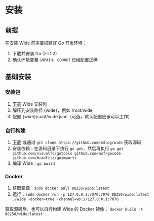 # 安装

## 前提

在安装 Wide 前需要搭建好 Go 开发环境：

1. 下载并安装 Go (>=1.2)
2. 确认环境变量 `GOPATH`，`GOROOT` 已经配置正确

## 基础安装

### 安装包

1. [下载](http://pan.baidu.com/s/1dD3XwOT) Wide 安装包
2. 解压到安装路径 {wide}，例如 /root/wide
3. 配置 {wide}/conf/wide.json（可选，默认配置应该可以工作）

### 自行构建

1. [下载](https://github.com/b3log/wide/archive/master.zip) 或通过 `git clone https://github.com/b3log/wide` 获取源码
2. 安装依赖：在源码目录下执行 `go get`，然后再执行 `go get github.com/visualfc/gotools github.com/nsf/gocode github.com/bradfitz/goimports`
3. 编译 Wide：`go build`

### Docker

1. 获取镜像：`sudo docker pull 88250/wide:latest`
2. 运行：`sudo docker run -p 127.0.0.1:7070:7070 88250/wide:latest ./wide -docker=true -channel=ws://127.0.0.1:7070`

获取源码后，也可以自行构建 Wide 的 Docker 镜像：
`docker build -t 88250/wide:latest .`

